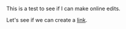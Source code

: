 This is a test to see if I can make online edits.

Let's see if we can create a <a href="https://egis3.lacounty.gov/eGIS/" target="_blank">link</a>.
